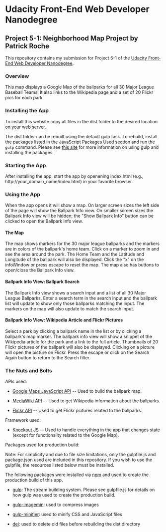 # Udacity Front-End Web Developer Nanodegree
## Project 5-1: Neighborhood Map Project by Patrick Roche

This repository contains my submission for Project 5-1 of the [Udacity Front-End Web Developer Nanodegree](https://www.udacity.com/course/front-end-web-developer-nanodegree--nd001).

### Overview
This map displays a Google Map of the ballparks for all 30 Major League Baseball Teams!  It also links to the Wikipedia page and a set of 20 Flickr pics for each park.

### Installing the App
To install this website copy all files in the dist folder to the desired location on your web server.

The dist folder can be rebuilt using the default gulp task.  To rebuild, install the packages listed in the JavaScript Packages Used section and run the `gulp` command.  Please see [this site](https://www.npmjs.com/package/gulp) for more information on using gulp and installing the packages.

### Starting the App

After installing the app, start the app by openening index.html (e.g., http://your_domain_name/index.html) in your favorite browser.

### Using the App

When the app opens it will show a map.  On larger screen sizes the left side of the page will show the Ballpark Info view.  On smaller screen sizes the Ballpark Info view will be hidden; the "Show Ballpark Info" button can be clicked to open the Ballpark Info view.

#### The Map
The map shows markers for the 30 major league ballparks and the markers are in colors of the ballpark's home team.  Click on a marker to zoom in and see the area around the park.  The Home Team and the Latitude and Longitude of the ballpark will also be displayed.  Click the "x" on the infoWindow or press escape to reset the map.  The map also has buttons to open/close the Ballpark Info view.

#### Ballpark Info View: Ballpark Search
The Ballpark Info view shows a search input and a list of all 30 Major League Ballparks.  Enter a search term in the search input and the ballpark list will update to show only those ballparks matching the input.  The markers on the map will also update to match the search input.

#### Ballpark Info View: Wikipedia Article and Flickr Pictures
Select a park by clicking a ballpark name in the list or by clicking a ballpark's map marker.   The ballpark info view will show a snippet of the Wikipedia article for the park and a link to the full article.  Thumbnails of 20 Flickr pictures of the ballpark will also be displayed.  Clicking on a picture will open the picture on Flickr.  Press the escape or click on the Search Again button to return to the Search filter.

### The Nuts and Bolts

APIs used:

* [Google Maps JavaScript API](https://developers.google.com/maps/documentation/javascript/) -- Used to build the ballpark map.

* [MediaWiki API](https://www.mediawiki.org/wiki/API:Main_page) -- Used to get Wikipedia information about the ballparks.

* [Flickr API](https://www.flickr.com/services/api/) -- Used to get Flickr pcitures related to the ballparks.

Framework used:

* [Knockout JS](http://knockoutjs.com/) -- Used to handle everything in the app that changes state (except for functionality related to the Google Map).

Packages used for production build:

Note: For simplicity and due to file size limitations, only the gulpfile.js and package.json used are included in this repository.  If you wish to use the gulpfile, the resources listed below must be installed.

The following packages were installed via [npm](https://www.npmjs.com/) and used to create the production build of this app.

* [gulp](https://www.npmjs.com/package/gulp): The stream building system.  Please see gulpfile.js for details on how gulp was used to create the production build.

* [gulp-imagemin](https://www.npmjs.com/package/gulp-imagemin): used to compress images

* [gulp-minifier](https://github.com/webyom/gulp-minifier): used to minify CSS and JavaScript files

* [del](https://www.npmjs.com/package/del): used to delete old files before rebuilding the dist directory
